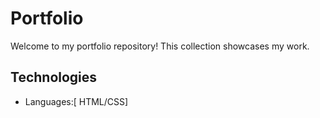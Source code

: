 # Portfolio
 Welcome to my portfolio repository! This collection showcases my work.

## Technologies
- Languages:[ HTML/CSS]

